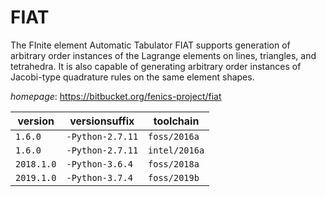# FIAT

The FInite element Automatic Tabulator FIAT supports generation of arbitrary order  instances of the Lagrange elements on lines, triangles, and tetrahedra. It is also capable of generating  arbitrary order instances of Jacobi-type quadrature rules on the same element shapes.

*homepage*: <https://bitbucket.org/fenics-project/fiat>

version | versionsuffix | toolchain
--------|---------------|----------
``1.6.0`` | ``-Python-2.7.11`` | ``foss/2016a``
``1.6.0`` | ``-Python-2.7.11`` | ``intel/2016a``
``2018.1.0`` | ``-Python-3.6.4`` | ``foss/2018a``
``2019.1.0`` | ``-Python-3.7.4`` | ``foss/2019b``
